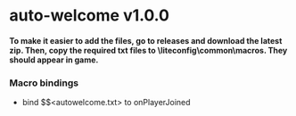 # auto-welcome v1.0.0

#### To make it easier to add the files, go to releases and download the latest zip. Then, copy the required txt files to \liteconfig\common\macros. They should appear in game. 

### Macro bindings

* bind $$<autowelcome.txt> to onPlayerJoined





